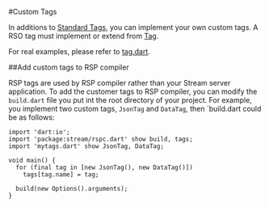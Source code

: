#Custom Tags

In additions to [Standard Tags](../Standard_Tags), you can implement your own custom tags. A RSO tag must implement or extend from [Tag](api:stream).

For real examples, please refer to [tag.dart](source:lib/src/rspc).

##Add custom tags to RSP compiler

RSP tags are used by RSP compiler rather than your Stream server application. To add the customer tags to RSP
compiler, you can modify the `build.dart` file you put int the root directory of your project. For example, you implement two custom tags, `JsonTag` and `DataTag`, then `build.dart could be as follows:

    import 'dart:io';
    import 'package:stream/rspc.dart' show build, tags;
    import 'mytags.dart' show JsonTag, DataTag;

    void main() {
      for (final tag in [new JsonTag(), new DataTag()])
        tags[tag.name] = tag;

      build(new Options().arguments);
    }
